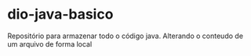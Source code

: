 # dio-java-basico
Repositório para armazenar todo o código java.
Alterando o conteudo de um arquivo de forma local